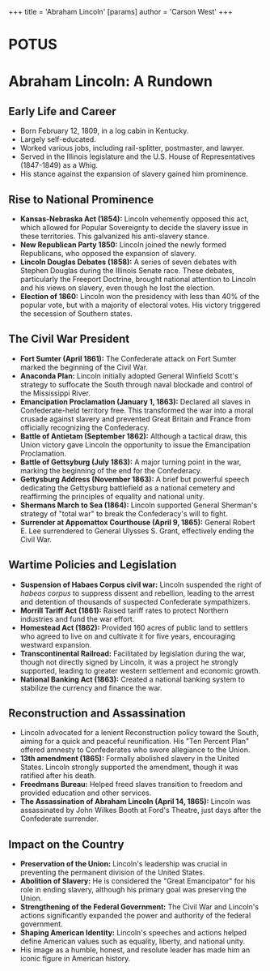 +++
 title = 'Abraham Lincoln'
[params]
	author = 'Carson West'
+++
# POTUS
# Abraham Lincoln: A Rundown

## Early Life and Career

*   Born February 12, 1809, in a log cabin in Kentucky.
*   Largely self-educated.
*   Worked various jobs, including rail-splitter, postmaster, and lawyer.
*   Served in the Illinois legislature and the U.S. House of Representatives (1847-1849) as a Whig.
*   His stance against the expansion of slavery gained him prominence.

## Rise to National Prominence

*   **Kansas-Nebraska Act (1854):** Lincoln vehemently opposed this act, which allowed for Popular Sovereignty to decide the slavery issue in these territories. This galvanized his anti-slavery stance.
*   **New Republican Party 1850:** Lincoln joined the newly formed Republicans, who opposed the expansion of slavery.
*   **Lincoln Douglas Debates (1858):**  A series of seven debates with Stephen Douglas during the Illinois Senate race.  These debates, particularly the Freeport Doctrine, brought national attention to Lincoln and his views on slavery, even though he lost the election.
*   **Election of 1860:** Lincoln won the presidency with less than 40% of the popular vote, but with a majority of electoral votes. His victory triggered the secession of Southern states.

## The Civil War President

*   **Fort Sumter (April 1861):** The Confederate attack on Fort Sumter marked the beginning of the Civil War.
*   **Anaconda Plan:** Lincoln initially adopted General Winfield Scott's strategy to suffocate the South through naval blockade and control of the Mississippi River.
*   **Emancipation Proclamation (January 1, 1863):** Declared all slaves in Confederate-held territory free. This transformed the war into a moral crusade against slavery and prevented Great Britain and France from officially recognizing the Confederacy.
*   **Battle of Antietam (September 1862):** Although a tactical draw, this Union victory gave Lincoln the opportunity to issue the Emancipation Proclamation.
*   **Battle of Gettsyburg (July 1863):** A major turning point in the war, marking the beginning of the end for the Confederacy.
*   **Gettysburg Address (November 1863):** A brief but powerful speech dedicating the Gettysburg battlefield as a national cemetery and reaffirming the principles of equality and national unity.
*   **Shermans March to Sea (1864):** Lincoln supported General Sherman's strategy of "total war" to break the Confederacy's will to fight.
*   **Surrender at Appomattox Courthouse (April 9, 1865):** General Robert E. Lee surrendered to General Ulysses S. Grant, effectively ending the Civil War.

## Wartime Policies and Legislation

*   **Suspension of Habaes Corpus civil war:** Lincoln suspended the right of *habeas corpus* to suppress dissent and rebellion, leading to the arrest and detention of thousands of suspected Confederate sympathizers.
*   **Morrill Tariff Act (1861):** Raised tariff rates to protect Northern industries and fund the war effort.
*   **Homestead Act (1862):** Provided 160 acres of public land to settlers who agreed to live on and cultivate it for five years, encouraging westward expansion.
*   **Transcontinental Railroad:** Facilitated by legislation during the war, though not directly signed by Lincoln, it was a project he strongly supported, leading to greater western settlement and economic growth.
*   **National Banking Act (1863):** Created a national banking system to stabilize the currency and finance the war.

## Reconstruction and Assassination

*   Lincoln advocated for a lenient Reconstruction policy toward the South, aiming for a quick and peaceful reunification. His "Ten Percent Plan" offered amnesty to Confederates who swore allegiance to the Union.
*   **13th amendment (1865):** Formally abolished slavery in the United States. Lincoln strongly supported the amendment, though it was ratified after his death.
*   **Freedmans Bureau:** Helped freed slaves transition to freedom and provided education and other services.
*   **The Assassination of Abraham Lincoln (April 14, 1865):** Lincoln was assassinated by John Wilkes Booth at Ford's Theatre, just days after the Confederate surrender.

## Impact on the Country

*   **Preservation of the Union:** Lincoln's leadership was crucial in preventing the permanent division of the United States.
*   **Abolition of Slavery:** He is considered the "Great Emancipator" for his role in ending slavery, although his primary goal was preserving the Union.
*   **Strengthening of the Federal Government:** The Civil War and Lincoln's actions significantly expanded the power and authority of the federal government.
*   **Shaping American Identity:** Lincoln's speeches and actions helped define American values such as equality, liberty, and national unity.
*   His image as a humble, honest, and resolute leader has made him an iconic figure in American history.
